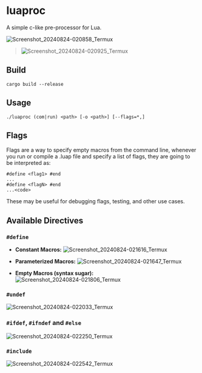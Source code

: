 # luaproc

A simple c-like pre-processor for Lua.

![Screenshot_20240824-020858_Termux](https://github.com/user-attachments/assets/e231fd04-9751-4963-a5c0-849201afff7c)

> ![Screenshot_20240824-020925_Termux](https://github.com/user-attachments/assets/2f6537f9-f668-4249-9656-3fa40798b4ce)




## Build

```
cargo build --release
```

## Usage

```
./luaproc (com|run) <path> [-o <path>] [--flags=*,]
```

## Flags

Flags are a way to specify empty macros from the command line, whenever you run or compile a .luap file and specify a list of flags, they are going to be interpreted as:

```
#define <flag1> #end
...
#define <flagN> #end
...<code>
```

These may be useful for debugging flags, testing, and other use cases.

## Available Directives

### `#define`

- **Constant Macros:**
![Screenshot_20240824-021616_Termux](https://github.com/user-attachments/assets/871c09a5-62c0-4232-bbb5-7c70a95549c8)

- **Parameterized Macros:**
![Screenshot_20240824-021647_Termux](https://github.com/user-attachments/assets/8e348e5e-3bf9-4aa4-8c32-1f174c60cc8f)

- **Empty Macros (syntax sugar):**
![Screenshot_20240824-021806_Termux](https://github.com/user-attachments/assets/4b732b42-431a-4bf3-8767-6299aef4b24e)

### `#undef`

![Screenshot_20240824-022033_Termux](https://github.com/user-attachments/assets/fe41ccf9-8a35-411f-a64a-de5892966801)

### `#ifdef`, `#ifndef` and `#else`

![Screenshot_20240824-022250_Termux](https://github.com/user-attachments/assets/ca5edc40-48b3-4c7b-9e27-b1f61d4168f5)

### `#include`

![Screenshot_20240824-022542_Termux](https://github.com/user-attachments/assets/5d4900b0-e58e-4f41-b157-be569de46671)
